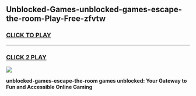 
## Unblocked-Games-unblocked-games-escape-the-room-Play-Free-zfvtw
<h3>
<a href="https://premium76.site?title=unblocked-games-escape-the-room&ref=23A">CLICK TO PLAY</a></h3>
<hr>

<h3>
<a href="https://premium76.site?title=unblocked-games-escape-the-room&ref=23A">CLICK 2 PLAY</a>
  
</h3>

<a href="https://premium76.site?title=unblocked-games-escape-the-room&ref=23A"><img src="https://clearcache.store/games.png"></a>


**unblocked-games-escape-the-room games unblocked: Your Gateway to Fun and Accessible Online Gaming**
